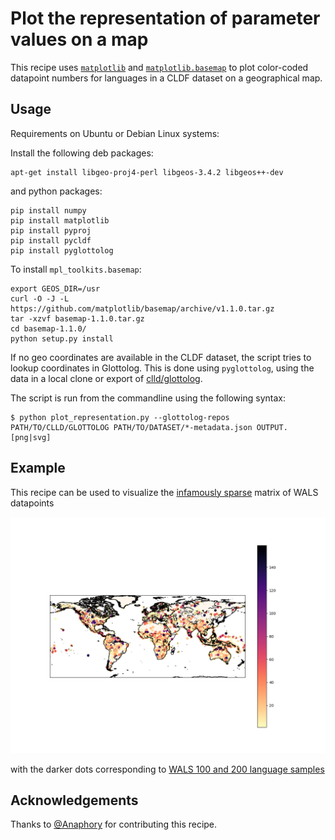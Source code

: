 
# Plot the representation of parameter values on a map

This recipe uses [`matplotlib`](https://matplotlib.org/) and 
[`matplotlib.basemap`](https://matplotlib.org/basemap/users/installing.html)
to plot color-coded datapoint numbers for languages in a CLDF dataset
on a geographical map.


## Usage

Requirements on Ubuntu or Debian Linux systems:

Install the following deb packages:
```
apt-get install libgeo-proj4-perl libgeos-3.4.2 libgeos++-dev
```

and python packages:
```
pip install numpy
pip install matplotlib
pip install pyproj
pip install pycldf
pip install pyglottolog
```

To install `mpl_toolkits.basemap`:
```
export GEOS_DIR=/usr
curl -O -J -L https://github.com/matplotlib/basemap/archive/v1.1.0.tar.gz
tar -xzvf basemap-1.1.0.tar.gz
cd basemap-1.1.0/
python setup.py install
```

If no geo coordinates are available in the CLDF dataset, the script tries to lookup
coordinates in Glottolog. This is done using `pyglottolog`, using the data in a local
clone or export of [clld/glottolog](https://github.com/clld/glottolog).

The script is run from the commandline using the following syntax:
```
$ python plot_representation.py --glottolog-repos PATH/TO/CLLD/GLOTTOLOG PATH/TO/DATASET/*-metadata.json OUTPUT.[png|svg]
```


## Example

This recipe can be used to visualize the 
[infamously sparse](http://www.replicatedtypo.com/visualising-language-typology-plotting-wals-with-heat-maps/5189.html) 
matrix of WALS datapoints

![wals.png](wals.png)

with the darker dots corresponding to 
[WALS 100 and 200 language samples](http://wals.info/chapter/s1#3.1._The_WALS_samples)


## Acknowledgements

Thanks to [@Anaphory](https://github.com/Anaphory/) for contributing this recipe.